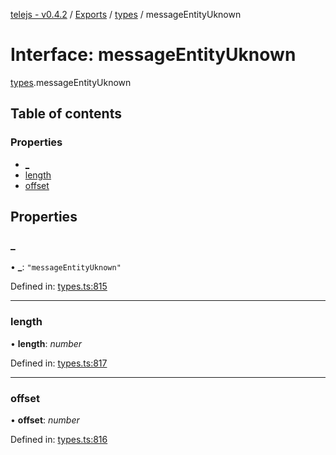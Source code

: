 [telejs - v0.4.2](../README.md) / [Exports](../modules.md) / [types](../modules/types.md) / messageEntityUknown

# Interface: messageEntityUknown

[types](../modules/types.md).messageEntityUknown

## Table of contents

### Properties

- [\_](types.messageentityuknown.md#_)
- [length](types.messageentityuknown.md#length)
- [offset](types.messageentityuknown.md#offset)

## Properties

### \_

• **\_**: ``"messageEntityUknown"``

Defined in: [types.ts:815](https://github.com/telejs/telejs/blob/64a8dcf/src/types.ts#L815)

___

### length

• **length**: *number*

Defined in: [types.ts:817](https://github.com/telejs/telejs/blob/64a8dcf/src/types.ts#L817)

___

### offset

• **offset**: *number*

Defined in: [types.ts:816](https://github.com/telejs/telejs/blob/64a8dcf/src/types.ts#L816)
